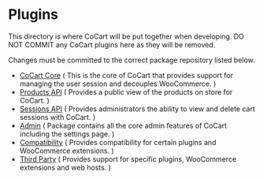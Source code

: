 # Plugins

This directory is where CoCart will be put together when developing. DO NOT COMMIT any CoCart plugins here as they will be removed.

Changes must be committed to the correct package repository listed below.

* [CoCart Core](https://github.com/co-cart/cocart-core) ( This is the core of CoCart that provides support for managing the user session and decouples WooCommerce. )
* [Products API](https://github.com/co-cart/cocart-products-api) ( Provides a public view of the products on store for CoCart. )
* [Sessions API](https://github.com/co-cart/cocart-session-api) ( Provides administrators the ability to view and delete cart sessions with CoCart. )
* [Admin](https://github.com/co-cart/cocart-admin) ( Package contains all the core admin features of CoCart including the settings page. )
* [Compatibility](https://github.com/co-cart/cocart-compatibility) ( Provides compatibility for certain plugins and WooCommerce extensions. )
* [Third Party](https://github.com/co-cart/cocart-third-party) ( Provides support for specific plugins, WooCommerce extensions and web hosts. )